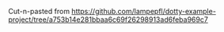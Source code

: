 Cut-n-pasted from https://github.com/lampepfl/dotty-example-project/tree/a753b14e281bbaa6c69f26298913ad6feba969c7
